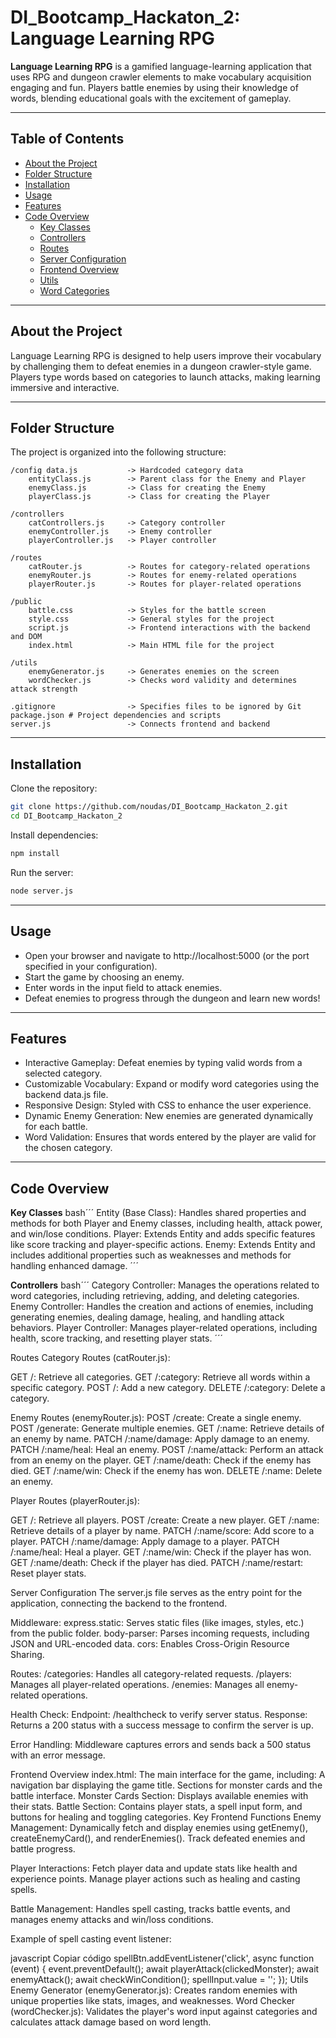 # DI_Bootcamp_Hackaton_2: Language Learning RPG

**Language Learning RPG** is a gamified language-learning application that uses RPG and dungeon crawler elements to make vocabulary acquisition engaging and fun. Players battle enemies by using their knowledge of words, blending educational goals with the excitement of gameplay.

---

## Table of Contents
- [About the Project](#about-the-project)
- [Folder Structure](#folder-structure)
- [Installation](#installation)
- [Usage](#usage)
- [Features](#features)
- [Code Overview](#code-overview)
  - [Key Classes](#key-classes)
  - [Controllers](#controllers)
  - [Routes](#routes)
  - [Server Configuration](#server-configuration)
  - [Frontend Overview](#frontend-overview)
  - [Utils](#utils)
  - [Word Categories](#word-categories)

---

## About the Project
Language Learning RPG is designed to help users improve their vocabulary by challenging them to defeat enemies in a dungeon crawler-style game. Players type words based on categories to launch attacks, making learning immersive and interactive.

---

## Folder Structure
The project is organized into the following structure:

    /config data.js           -> Hardcoded category data 
        entityClass.js        -> Parent class for the Enemy and Player 
        enemyClass.js         -> Class for creating the Enemy 
        playerClass.js        -> Class for creating the Player

    /controllers
        catControllers.js     -> Category controller 
        enemyController.js    -> Enemy controller 
        playerController.js   -> Player controller

    /routes 
        catRouter.js          -> Routes for category-related operations 
        enemyRouter.js        -> Routes for enemy-related operations 
        playerRouter.js       -> Routes for player-related operations

    /public 
        battle.css            -> Styles for the battle screen 
        style.css             -> General styles for the project 
        script.js             -> Frontend interactions with the backend and DOM 
        index.html            -> Main HTML file for the project

    /utils 
        enemyGenerator.js     -> Generates enemies on the screen 
        wordChecker.js        -> Checks word validity and determines attack strength

    .gitignore                -> Specifies files to be ignored by Git package.json # Project dependencies and scripts 
    server.js                 -> Connects frontend and backend

---

## Installation

Clone the repository:
   ```bash
   git clone https://github.com/noudas/DI_Bootcamp_Hackaton_2.git
   cd DI_Bootcamp_Hackaton_2
   ```

Install dependencies:

```bash
npm install
```

Run the server:

``` bash
node server.js
```

---

## Usage
* Open your browser and navigate to http://localhost:5000 (or the port specified in your configuration).
* Start the game by choosing an enemy.
* Enter words in the input field to attack enemies.
* Defeat enemies to progress through the dungeon and learn new words!

---

## Features
* Interactive Gameplay: Defeat enemies by typing valid words from a selected category.
* Customizable Vocabulary: Expand or modify word categories using the backend data.js file.
* Responsive Design: Styled with CSS to enhance the user experience.
* Dynamic Enemy Generation: New enemies are generated dynamically for each battle.
* Word Validation: Ensures that words entered by the player are valid for the chosen category.

---

## Code Overview

**Key Classes**
bash´´´
Entity (Base Class): Handles shared properties and methods for both Player and Enemy classes, including health, attack power, and win/lose conditions.
Player: Extends Entity and adds specific features like score tracking and player-specific actions.
Enemy: Extends Entity and includes additional properties such as weaknesses and methods for handling enhanced damage.
´´´

**Controllers**
bash´´´
Category Controller: Manages the operations related to word categories, including retrieving, adding, and deleting categories.
Enemy Controller: Handles the creation and actions of enemies, including generating enemies, dealing damage, healing, and handling attack behaviors.
Player Controller: Manages player-related operations, including health, score tracking, and resetting player stats.
´´´

Routes
Category Routes (catRouter.js):

GET /: Retrieve all categories.
GET /:category: Retrieve all words within a specific category.
POST /: Add a new category.
DELETE /:category: Delete a category.

Enemy Routes (enemyRouter.js):
POST /create: Create a single enemy.
POST /generate: Generate multiple enemies.
GET /:name: Retrieve details of an enemy by name.
PATCH /:name/damage: Apply damage to an enemy.
PATCH /:name/heal: Heal an enemy.
POST /:name/attack: Perform an attack from an enemy on the player.
GET /:name/death: Check if the enemy has died.
GET /:name/win: Check if the enemy has won.
DELETE /:name: Delete an enemy.

Player Routes (playerRouter.js):

GET /: Retrieve all players.
POST /create: Create a new player.
GET /:name: Retrieve details of a player by name.
PATCH /:name/score: Add score to a player.
PATCH /:name/damage: Apply damage to a player.
PATCH /:name/heal: Heal a player.
GET /:name/win: Check if the player has won.
GET /:name/death: Check if the player has died.
PATCH /:name/restart: Reset player stats.

Server Configuration
The server.js file serves as the entry point for the application, connecting the backend to the frontend.

Middleware:
express.static: Serves static files (like images, styles, etc.) from the public folder.
body-parser: Parses incoming requests, including JSON and URL-encoded data.
cors: Enables Cross-Origin Resource Sharing.

Routes:
/categories: Handles all category-related requests.
/players: Manages all player-related operations.
/enemies: Manages all enemy-related operations.

Health Check:
Endpoint: /healthcheck to verify server status.
Response: Returns a 200 status with a success message to confirm the server is up.

Error Handling:
Middleware captures errors and sends back a 500 status with an error message.

Frontend Overview
index.html: The main interface for the game, including:
A navigation bar displaying the game title.
Sections for monster cards and the battle interface.
Monster Cards Section: Displays available enemies with their stats.
Battle Section: Contains player stats, a spell input form, and buttons for healing and toggling categories.
Key Frontend Functions
Enemy Management: Dynamically fetch and display enemies using getEnemy(), createEnemyCard(), and renderEnemies(). Track defeated enemies and battle progress.

Player Interactions: Fetch player data and update stats like health and experience points. Manage player actions such as healing and casting spells.

Battle Management: Handles spell casting, tracks battle events, and manages enemy attacks and win/loss conditions.

Example of spell casting event listener:

javascript
Copiar código
spellBtn.addEventListener('click', async function (event) {
    event.preventDefault();
    await playerAttack(clickedMonster);
    await enemyAttack();
    await checkWinCondition();
    spellInput.value = '';
});
Utils
Enemy Generator (enemyGenerator.js): Creates random enemies with unique properties like stats, images, and weaknesses.
Word Checker (wordChecker.js): Validates the player's word input against categories and calculates attack damage based on word length.